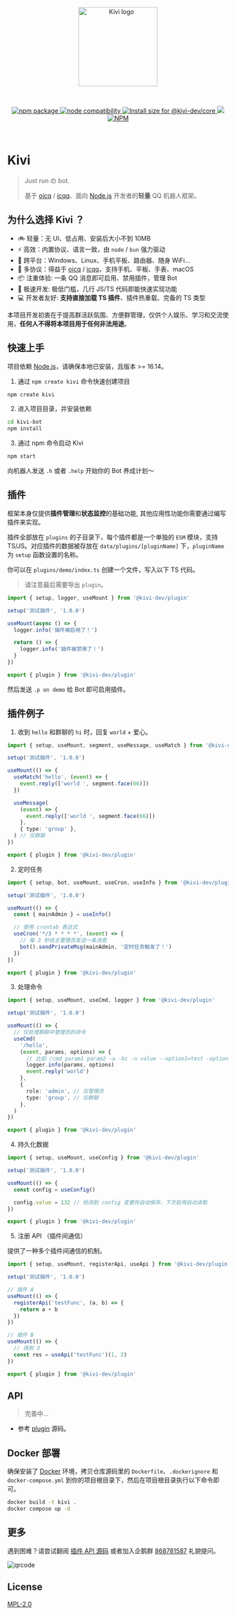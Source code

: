 <p align="center">
  <img width="180" src="https://keli.viki.moe/dimo.png" alt="Kivi logo"></img>
</p>

<br/>

<p align="center">
  <a href="https://npmjs.com/package/@kivi-dev/core">
    <img src="https://img.shields.io/npm/v/@kivi-dev/core.svg" alt="npm package">
  </a>
  <a href="https://nodejs.org/en/about/releases/">
    <img src="https://img.shields.io/node/v/@kivi-dev/core.svg" alt="node compatibility">
  </a>
  <a href="https://pkg-size.dev/@kivi-dev/core">
    <img src="https://pkg-size.dev/badge/install/8744705" title="Install size for @kivi-dev/core">
  </a>
  <img src="https://img.shields.io/badge/group-868781587-527dec?logo=TencentQQ&logoColor=ffffff">
  <a href="https://github.com/vikiboss/kivibot/blob/main/LICENSE">
    <img alt="NPM" src="https://img.shields.io/npm/l/%40kivi-dev%2Fcore">
  </a>
</p>
<br/>

# Kivi

> Just run の bot.
>
> 基于 [oicq](#) / [icqq](#)、面向 [Node.js](https://nodejs.org) 开发者的**轻量** QQ 机器人框架。

## 为什么选择 Kivi ？

- 🚲 轻量：无 UI、低占用、安装后大小不到 10MB
- ⚡ 高效：内置协议、语言一致，由 `node` / `bun` 强力驱动
- 📱 跨平台：Windows、Linux、手机平板、路由器、随身 WiFi...
- 🔗 多协议：得益于 [oicq](#) / [icqq](#)，支持手机、平板、手表、macOS
- 📦 注重体验: 一条 QQ 消息即可启用、禁用插件，管理 Bot
- 🚤 极速开发: 极低门槛，几行 JS/TS 代码即能快速实现功能
- 💻 开发者友好: **支持直接加载 TS 插件**、插件热重载、完备的 TS 类型

本项目开发初衷在于提高群活跃氛围、方便群管理，仅供个人娱乐、学习和交流使用，**任何人不得将本项目用于任何非法用途**。

## 快速上手

项目依赖 [Node.js](https://nodejs.org)，请确保本地已安装，且版本 >= 16.14。

1. 通过 `npm create kivi` 命令快速创建项目

```bash
npm create kivi
```

2. 进入项目目录，并安装依赖

```bash
cd kivi-bot
npm install
```

3. 通过 npm 命令启动 Kivi

```bash
npm start
```

向机器人发送 `.h` 或者 `.help` 开始你的 Bot 养成计划～

## 插件

框架本身仅提供**插件管理**和**状态监控**的基础功能, 其他应用性功能你需要通过编写插件来实现。

插件全部放在 `plugins` 的子目录下，每个插件都是一个单独的 `ESM` 模块，支持 TS/JS。对应插件的数据被存放在 `data/plugins/[pluginName]` 下，`pluginName` 为 `setup` 函数设置的名称。

你可以在 `plugins/demo/index.ts` 创建一个文件，写入以下 TS 代码。

> 请注意最后需要导出 `plugin`。

```typescript
import { setup, logger, useMount } from '@kivi-dev/plugin'

setup('测试插件', '1.0.0')

useMount(async () => {
  logger.info('插件被启用了！')

  return () => {
    logger.info('插件被禁用了！')
  }
})

export { plugin } from '@kivi-dev/plugin'
```

然后发送 `.p on demo` 给 Bot 即可启用插件。

## 插件例子

1. 收到 `hello` 和群聊的 `hi` 时，回复 `world` + 爱心。

```typescript
import { setup, useMount, segment, useMessage, useMatch } from '@kivi-dev/plugin'

setup('测试插件', '1.0.0')

useMount(() => {
  useMatch('hello', (event) => {
    event.reply(['world ', segment.face(66)])
  })

  useMessage(
    (event) => {
      event.reply(['world ', segment.face(66)])
    },
    { type: 'group' },
  ) // 仅群聊
})

export { plugin } from '@kivi-dev/plugin'
```

2. 定时任务

```typescript
import { setup, bot, useMount, useCron, useInfo } from '@kivi-dev/plugin'

setup('测试插件', '1.0.0')

useMount(() => {
  const { mainAdmin } = useInfo()

  // 使用 crontab 表达式
  useCron('*/3 * * * *', (event) => {
    // 每 3 秒给主管理员发送一条消息
    bot().sendPrivateMsg(mainAdmin, '定时任务触发了！')
  })
})

export { plugin } from '@kivi-dev/plugin'
```

3. 处理命令

```typescript
import { setup, useMount, useCmd, logger } from '@kivi-dev/plugin'

setup('测试插件', '1.0.0')

useMount(() => {
  // 仅处理群聊中管理员的命令
  useCmd(
    '/hello',
    (event, params, options) => {
      // 比如 /cmd param1 param2 -a -bc -n value --option1=test -option2=hello
      logger.info(params, options)
      event.reply('world')
    },
    {
      role: 'admin', // 仅管理员
      type: 'group', // 仅群聊
    },
  )
})

export { plugin } from '@kivi-dev/plugin'
```

4. 持久化数据

```typescript
import { setup, useMount, useConfig } from '@kivi-dev/plugin'

setup('测试插件', '1.0.0')

useMount(() => {
  const config = useConfig()

  config.value = 132 // 检测到 config 变更将自动保存，下次启用自动读取
})

export { plugin } from '@kivi-dev/plugin'
```

5. 注册 API （插件间通信）

提供了一种多个插件间通信的机制。

```typescript
import { setup, useMount, registerApi, useApi } from '@kivi-dev/plugin'

setup('测试插件', '1.0.0')

// 插件 A
useMount(() => {
  registerApi('testFunc', (a, b) => {
    return a + b
  })
})

// 插件 B
useMount(() => {
  // 得到 3
  const res = useApi('testFunc')(1, 2)
})

export { plugin } from '@kivi-dev/plugin'
```

## API

> 完善中...

- 参考 [plugin](./packages/plugin/src/index.ts#L414-L434) 源码。

## Docker 部署

确保安装了 [Docker](https://www.docker.com/) 环境，拷贝仓库源码里的 `Dockerfile`、`.dockerignore` 和 `docker-compose.yml` 到你的项目根目录下，然后在项目根目录执行以下命令即可。

```bash
docker build -t kivi .
docker compose up -d
```

## 更多

遇到困难？请尝试翻阅 [插件 API 源码](./packages/plugin/src/index.ts) 或者加入企鹅群 [868781587](#) 礼貌提问。

<img style="max-width: 200px" src="./docs/images/group-qrcode.png" alt="qrcode">

## License

[MPL-2.0](LICENSE)
